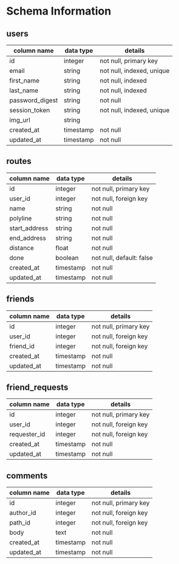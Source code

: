 # Schema Information

## users

| column name       | data type     | details |
| -------------     | ------------- | ------------- |
| id                | integer       | not null, primary key |
| email             | string        | not null, indexed, unique |
| first_name        | string        | not null, indexed |
| last_name         | string        | not null, indexed |
| password_digest   | string        | not null |
| session_token     | string        | not null, indexed, unique |
| img_url           | string        |  |
| created_at        | timestamp     | not null |
| updated_at        | timestamp     | not null |

## routes

| column name   | data type    | details |
| ------------- | ----------   | ------------- |
| id            | integer      | not null, primary key |
| user_id       | integer      | not null, foreign key |
| name          | string       | not null |
| polyline      | string       | not null |
| start_address | string       | not null |
| end_address   | string       | not null |
| distance      | float        | not null |
| done          | boolean      | not null, default: false |
| created_at    | timestamp    | not null |
| updated_at    | timestamp    | not null |

## friends

| column name   | data type | details |
| ------------- | ----------| ------------- |
| id            | integer   | not null, primary key |
| user_id       | integer   | not null, foreign key |
| friend_id     | integer   | not null, foreign key |
| created_at    | timestamp | not null |
| updated_at    | timestamp | not null |

## friend_requests

| column name  | data type | details |
| ------------ | --------- | ------------- |
| id           | integer   | not null, primary key |
| user_id      | integer   | not null, foreign key |
| requester_id | integer   | not null, foreign key |
| created_at   | timestamp | not null |
| updated_at   | timestamp | not null |

## comments

| column name       | data type   | details |
| -------------     | ----------- | ------------- |
| id                | integer     | not null, primary key |
| author_id         | integer     | not null, foreign key |
| path_id           | integer     | not null, foreign key |
| body              | text        | not null |
| created_at        | timestamp   | not null |
| updated_at        | timestamp   | not null |
